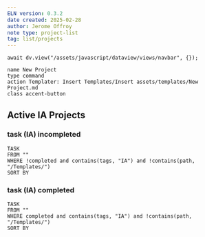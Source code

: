```yaml
---
ELN version: 0.3.2
date created: 2025-02-28
author: Jerome Offroy
note type: project-list
tag: list/projects
---
```

```dataviewjs
await dv.view("/assets/javascript/dataview/views/navbar", {});
```

```button
name New Project
type command
action Templater: Insert Templates/Insert assets/templates/New Project.md
class accent-button
```

## Active IA Projects

### task (IA) incompleted

```dataview
TASK 
FROM ""
WHERE !completed and contains(tags, "IA") and !contains(path, "/Templates/")
SORT BY 
```


### task (IA) completed

```dataview
TASK 
FROM ""
WHERE completed and contains(tags, "IA") and !contains(path, "/Templates/")
SORT BY 
```





